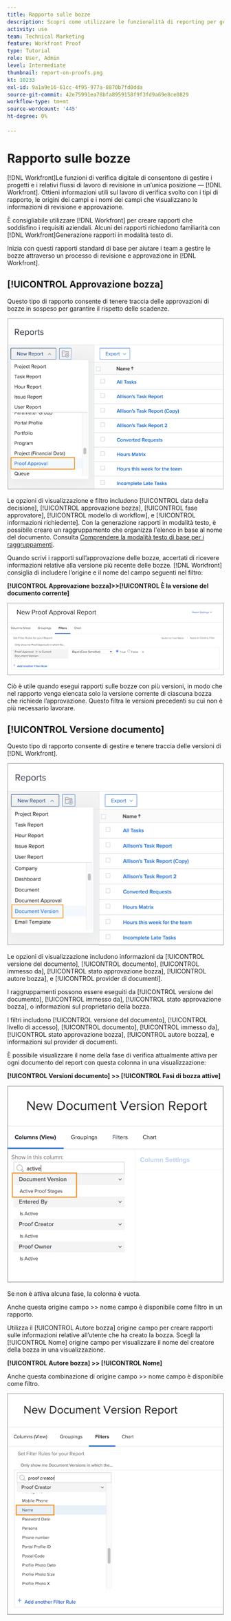 ```yaml
---
title: Rapporto sulle bozze
description: Scopri come utilizzare le funzionalità di reporting per gestire l’avanzamento della bozza.
activity: use
team: Technical Marketing
feature: Workfront Proof
type: Tutorial
role: User, Admin
level: Intermediate
thumbnail: report-on-proofs.png
kt: 10233
exl-id: 9a1a9e16-61cc-4f95-977a-8870b7fd0dda
source-git-commit: 42e75991ea78bfa8959158f9f3fd9a69e8ce0829
workflow-type: tm+mt
source-wordcount: '445'
ht-degree: 0%

---
```


# Rapporto sulle bozze

[!DNL Workfront]Le funzioni di verifica digitale di consentono di gestire i progetti e i relativi flussi di lavoro di revisione in un’unica posizione — [!DNL Workfront]. Ottieni informazioni utili sul lavoro di verifica svolto con i tipi di rapporto, le origini dei campi e i nomi dei campi che visualizzano le informazioni di revisione e approvazione.

È consigliabile utilizzare [!DNL Workfront] per creare rapporti che soddisfino i requisiti aziendali. Alcuni dei rapporti richiedono familiarità con [!DNL Workfront]Generazione rapporti in modalità testo di.

Inizia con questi rapporti standard di base per aiutare i team a gestire le bozze attraverso un processo di revisione e approvazione in [!DNL Workfront].

## [!UICONTROL Approvazione bozza]

Questo tipo di rapporto consente di tenere traccia delle approvazioni di bozze in sospeso per garantire il rispetto delle scadenze.

![Seleziona [!UICONTROL Approvazione bozza] dal [!UICONTROL Nuovo rapporto] menu a discesa](assets/proof-system-setups-proof-approval-report.png)

Le opzioni di visualizzazione e filtro includono [!UICONTROL data della decisione], [!UICONTROL approvazione bozza], [!UICONTROL fase approvatore], [!UICONTROL modello di workflow], e [!UICONTROL informazioni richiedente]. Con la generazione rapporti in modalità testo, è possibile creare un raggruppamento che organizza l&#39;elenco in base al nome del documento. Consulta [Comprendere la modalità testo di base per i raggruppamenti](https://experienceleague.adobe.com/docs/workfront-learn/tutorials-workfront/reporting/intermediate-reporting/basic-text-mode-for-groupings.html?lang=en).

Quando scrivi i rapporti sull’approvazione delle bozze, accertati di ricevere informazioni relative alla versione più recente delle bozze. [!DNL Workfront] consiglia di includere l’origine e il nome del campo seguenti nel filtro:

**[!UICONTROL Approvazione bozza]>>[!UICONTROL È la versione del documento corrente]**

![Scheda Filtri in Report Builder](assets/proof-system-setups-proof-approval-report-is-current-version.png)

Ciò è utile quando esegui rapporti sulle bozze con più versioni, in modo che nel rapporto venga elencata solo la versione corrente di ciascuna bozza che richiede l’approvazione. Questo filtra le versioni precedenti su cui non è più necessario lavorare.

## [!UICONTROL Versione documento]

Questo tipo di rapporto consente di gestire e tenere traccia delle versioni di [!DNL Workfront].

![Seleziona [!UICONTROL Versione documento] dal [!UICONTROL Nuovo rapporto] menu a discesa](assets/proof-system-setups-document-version-report.png)

Le opzioni di visualizzazione includono informazioni da [!UICONTROL versione del documento], [!UICONTROL documento], [!UICONTROL immesso da], [!UICONTROL stato approvazione bozza], [!UICONTROL autore bozza], e [!UICONTROL provider di documenti].

I raggruppamenti possono essere eseguiti da [!UICONTROL versione del documento], [!UICONTROL immesso da], [!UICONTROL stato approvazione bozza], o informazioni sul proprietario della bozza.

I filtri includono [!UICONTROL versione del documento], [!UICONTROL livello di accesso], [!UICONTROL documento], [!UICONTROL immesso da], [!UICONTROL stato approvazione bozza], [!UICONTROL autore bozza], e informazioni sul provider di documenti.

È possibile visualizzare il nome della fase di verifica attualmente attiva per ogni documento del report con questa colonna in una visualizzazione:

**[!UICONTROL Versioni documento] >> [!UICONTROL Fasi di bozza attive]**

![Scheda Filtri in Report Builder](assets/proof-system-setups-active-proof-stages.png)

Se non è attiva alcuna fase, la colonna è vuota.

Anche questa origine campo >> nome campo è disponibile come filtro in un rapporto.

Utilizza il [!UICONTROL Autore bozza] origine campo per creare rapporti sulle informazioni relative all’utente che ha creato la bozza. Scegli la [!UICONTROL Nome] origine campo per visualizzare il nome del creatore della bozza in una visualizzazione.

**[!UICONTROL Autore bozza] >> [!UICONTROL Nome]**

Anche questa combinazione di origine campo >> nome campo è disponibile come filtro.

![Scheda Filtri in Report Builder](assets/proof-system-setups-proof-creator-name.png)

<!--
Learn More Icon
Learn how to create reports in [!DNL Workfront] with the Report Creation class.
Access to proofing functionality
-->
